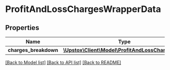 # ProfitAndLossChargesWrapperData

## Properties
Name | Type | Description | Notes
------------ | ------------- | ------------- | -------------
**charges_breakdown** | [**\Upstox\Client\Model\ProfitAndLossChargesData**](ProfitAndLossChargesData.md) |  | [optional] 

[[Back to Model list]](../../README.md#documentation-for-models) [[Back to API list]](../../README.md#documentation-for-api-endpoints) [[Back to README]](../../README.md)

